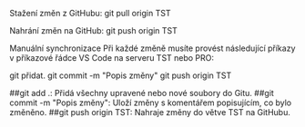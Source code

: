 Stažení změn z GitHubu: git pull origin TST

Nahrání změn na GitHub: git push origin TST

Manuální synchronizace Při každé změně musíte provést následující příkazy v příkazové řádce VS Code na serveru TST nebo PRO:

git přidat. git commit -m "Popis změny" git push origin TST

##git add .: Přidá všechny upravené nebo nové soubory do Gitu. 
##git commit -m "Popis změny": Uloží změny s komentářem popisujícím, co bylo změněno. 
##git push origin TST: Nahraje změny do větve TST na GitHubu.
